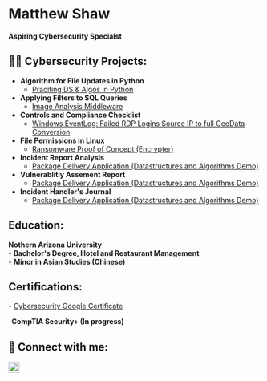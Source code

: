 <h1>Matthew Shaw</h1>  
<b>Aspiring Cybersecurity Specialst</b>

  <h2>👨‍💻 Cybersecurity Projects:</h2>

- <b>Algorithm for File Updates in Python</b>
  - [Praciting DS & Algos in Python](https://github.com/joshmadakor1/Algorithms-Practice)
- <b>Applying Filters to SQL Queries</b>
  - [Image Analysis Middleware](https://github.com/joshmadakor1/4chan-Image-Analysis-Middleware-C964) 
- <b>Controls and Compliance Checklist</b>
  - [Windows EventLog: Failed RDP Logins Source IP to full GeoData Conversion](https://github.com/joshmadakor1/Sentinel-Lab)
- <b>File Permissions in Linux </b>
  - [Ransomware Proof of Concept (Encrypter)](https://github.com/joshmadakor1/EncrypterPOC)
- <b>Incident Report Analysis</b>
  - [Package Delivery Application (Datastructures and Algorithms Demo)](https://github.com/joshmadakor1/Package-Delivery-Pathfinding-Algorithm)
- <b>Vulnerablitiy Assement Report</b>
  - [Package Delivery Application (Datastructures and Algorithms Demo)](https://github.com/joshmadakor1/Package-Delivery-Pathfinding-Algorithm)
- <b>Incident Handler's Journal</b>
  - [Package Delivery Application (Datastructures and Algorithms Demo)](https://github.com/joshmadakor1/Package-Delivery-Pathfinding-Algorithm)

<h2>Education:</h2>
<b> Nothern Arizona University</b>
<br>
- <b>Bachelor's Degree, Hotel and Restaurant Management</b>
<br>
- <b>Minor in Asian Studies (Chinese)</b>
  
<h2>Certifications:</h2>
- <a href="https://www.coursera.org/account/accomplishments/specialization/MVSGQ749EFWW/">Cybersecurity Google Certificate</a>

-<b>CompTIA Security+ (In progress)</b>
<h2> 🤳 Connect with me:</h2>

[<img align="left" alt="Matthew-K-Shaw | LinkedIn" width="22px" src="https://cdn.jsdelivr.net/npm/simple-icons@v3/icons/linkedin.svg" />][linkedin]


[linkedin]: https://linkedin.com/in/matthew-k-shaw
